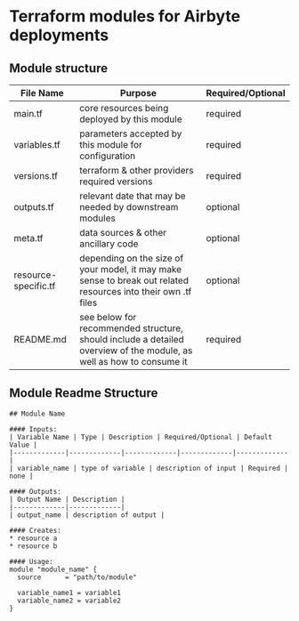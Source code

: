 # Terraform modules for Airbyte deployments

## Module structure
| File Name | Purpose | Required/Optional |
|---------------|-------------|---------------|
| main.tf | core resources being deployed by this module |  required |
| variables.tf | parameters accepted by this module for configuration | required |
| versions.tf | terraform & other providers required versions | required |
| outputs.tf | relevant date that may be needed by downstream modules | optional |
| meta.tf | data sources & other ancillary code | optional |
| resource-specific.tf | depending on the size of your model, it may make sense to break out related resources into their own .tf files | optional |
| README.md | see below for recommended structure, should include a detailed overview of the module, as well as how to consume it | required |


## Module Readme Structure
```
## Module Name

#### Inputs:
| Variable Name | Type | Description | Required/Optional | Default Value |
|-------------|-------------|-------------|-------------|-------------|
| variable_name | type of variable | description of input | Required | none |

#### Outputs:
| Output Name | Description |
|-------------|-------------|
| output_name | description of output |

#### Creates:
* resource a
* resource b 

#### Usage:
module "module_name" {
  source      = "path/to/module"

  variable_name1 = variable1
  variable_name2 = variable2
}
```